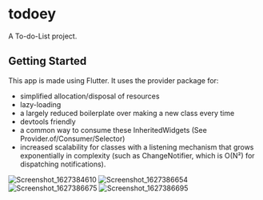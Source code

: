 # todoey

A To-do-List project.

## Getting Started

This app is made using Flutter.
It uses the provider package for:
- simplified allocation/disposal of resources
- lazy-loading
- a largely reduced boilerplate over making a new class every time
- devtools friendly
- a common way to consume these InheritedWidgets (See Provider.of/Consumer/Selector)
- increased scalability for classes with a listening mechanism that grows exponentially in complexity (such as ChangeNotifier, which is O(N²) for dispatching notifications).

![Screenshot_1627384610](https://user-images.githubusercontent.com/67893793/127148868-d64fa091-dc35-4689-84a6-a7c4942ca58d.png)
![Screenshot_1627386654](https://user-images.githubusercontent.com/67893793/127148923-db20be76-ed9d-4497-956e-59db48e733ff.png)
![Screenshot_1627386675](https://user-images.githubusercontent.com/67893793/127148952-86be2753-e92a-45ff-9433-78ffec0ff616.png)
![Screenshot_1627386695](https://user-images.githubusercontent.com/67893793/127149000-19c3cf22-55f4-4b39-a721-aa998a4b992a.png)
